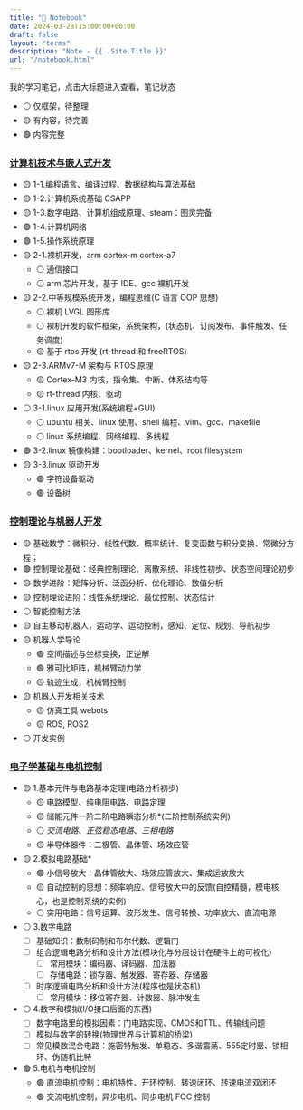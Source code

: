 ```yaml
---
title: "📝 Notebook"
date: 2024-03-28T15:00:00+00:00
draft: false
layout: "terms"
description: "Note - {{ .Site.Title }}"
url: "/notebook.html"
---
```


我的学习笔记，点击大标题进入查看，笔记状态
- ⚪ 仅框架，待整理
- 🟡 有内容，待完善
- 🟢 内容完整

### [**计算机技术与嵌入式开发**](https://embedded.xym.work)
- 🟡 1-1.编程语言、编译过程、数据结构与算法基础
- 🟡 1-2.计算机系统基础 CSAPP
- 🟡 1-3.数字电路、计算机组成原理、steam：图灵完备
- 🟢 1-4.计算机网络
- 🟢 1-5.操作系统原理
- 🟡 2-1.裸机开发，arm cortex-m cortex-a7
  - ⚪ 通信接口
  - ⚪ arm 芯片开发，基于 IDE、gcc 裸机开发
- 🟡 2-2.中等规模系统开发，编程思维(C 语言 OOP 思想)
  - ⚪ 裸机 LVGL 图形库
  - ⚪ 裸机开发的软件框架，系统架构，(状态机、订阅发布、事件触发、任务调度)
  - 🟡 基于 rtos 开发 (rt-thread 和 freeRTOS)
- 🟡 2-3.ARMv7-M 架构与 RTOS 原理
  - 🟡 Cortex-M3 内核，指令集、中断、体系结构等
  - 🟡 rt-thread 内核、驱动
- ⚪ 3-1.linux 应用开发(系统编程+GUI)
  - ⚪ ubuntu 相关、linux 使用、shell 编程、vim、gcc、makefile
  - ⚪ linux 系统编程、网络编程、多线程
- 🟢 3-2.linux 镜像构建：bootloader、kernel、root filesystem
- 🟡 3-3.linux 驱动开发
  - 🟢 字符设备驱动
  - 🟢 设备树

### [**控制理论与机器人开发**](https://control.xym.work)
- 🟡 基础数学：微积分、线性代数、概率统计、复变函数与积分变换、常微分方程；
- 🟢 控制理论基础：经典控制理论、离散系统、非线性初步、状态空间理论初步
- 🟡 数学进阶：矩阵分析、泛函分析、优化理论、数值分析
- 🟡 控制理论进阶：线性系统理论、最优控制、状态估计
- ⚪ 智能控制方法
- 🟡 自主移动机器人，运动学、运动控制，感知、定位、规划、导航初步
- 🟡 机器人学导论
  - 🟢 空间描述与坐标变换，正逆解
  - 🟢 雅可比矩阵，机械臂动力学
  - 🟡 轨迹生成，机械臂控制
- 🟡 机器人开发相关技术
  - 🟡 仿真工具 webots
  - 🟡 ROS, ROS2
- ⚪ 开发实例

### [**电子学基础与电机控制**](https://electronics.xym.work)
- 🟡 1.基本元件与电路基本定理(电路分析初步)
  - 🟡 电路模型、纯电阻电路、电路定理
  - 🟡 储能元件一阶二阶电路瞬态分析*(二阶控制系统实例)
  - ⚪ *交流电路*、*正弦稳态电路*、*三相电路*
  - 🟡 半导体器件：二极管、晶体管、场效应管
- 🟡 2.模拟电路基础*
  - 🟢 小信号放大：晶体管放大、场效应管放大、集成运放放大
  - 🟡 自动控制的思想：频率响应、信号放大中的反馈(自控精髓，模电核心，也是控制系统的实例)
  - ⚪ 实用电路：信号运算、波形发生、信号转换、功率放大、直流电源
- ⚪ 3.数字电路
    - [ ] 基础知识：数制码制和布尔代数、逻辑门
    - [ ] 组合逻辑电路分析和设计方法(模块化与分层设计在硬件上的可视化)
      - [ ] 常用模块：编码器、译码器、加法器
      - [ ] 存储电路：锁存器、触发器、寄存器、存储器
    - [ ] 时序逻辑电路分析和设计方法(程序也是状态机)
      - [ ] 常用模块：移位寄存器、计数器、脉冲发生
- ⚪ 4.数字和模拟(I/O接口后面的东西)
  - [ ] 数字电路里的模拟因素：门电路实现、CMOS和TTL、传输线问题
  - [ ] 模拟与数字的转换(物理世界与计算机的桥梁)
  - [ ] 常见模数混合电路：施密特触发、单稳态、多谐震荡、555定时器、锁相环、伪随机比特
- 🟢 5.电机与电机控制
  - 🟢 直流电机控制：电机特性、开环控制、转速闭环、转速电流双闭环
  - 🟢 交流电机控制，异步电机、同步电机 FOC 控制


